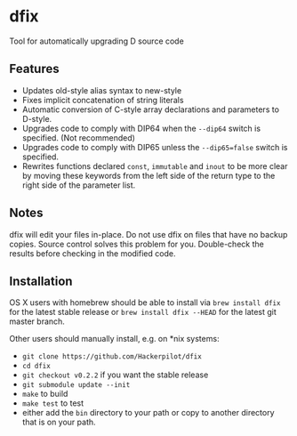 # dfix

Tool for automatically upgrading D source code

## Features

* Updates old-style alias syntax to new-style
* Fixes implicit concatenation of string literals
* Automatic conversion of C-style array declarations and parameters to D-style.
* Upgrades code to comply with DIP64 when the ```--dip64``` switch is specified. (Not recommended)
* Upgrades code to comply with DIP65 unless the ```--dip65=false``` switch is specified.
* Rewrites functions declared ```const```, ```immutable``` and ```inout``` to be more clear by moving these keywords from the left side of the return type to the right side of the parameter list.

## Notes

dfix will edit your files in-place. Do not use dfix on files that have no
backup copies. Source control solves this problem for you. Double-check the
results before checking in the modified code.

## Installation

OS X users with homebrew should be able to install via ```brew install dfix``` for the latest stable release or ```brew install dfix --HEAD``` for the latest git master branch.

Other users should manually install, e.g. on *nix systems:
* ```git clone https://github.com/Hackerpilot/dfix```
* ```cd dfix```
* ```git checkout v0.2.2``` if you want the stable release
* ```git submodule update --init```
* ```make``` to build
* ```make test``` to test
* either add the ```bin``` directory to your path or copy to another directory that is on your path.
